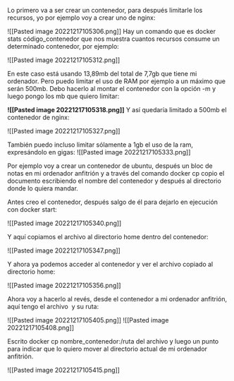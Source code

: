 Lo primero va a ser crear un contenedor, para después limitarle los recursos, yo por ejemplo voy a crear uno de nginx:

![[Pasted image 20221217105306.png]]
Hay un comando que es docker stats código_contenedor que nos muestra cuantos recursos consume un determinado contenedor, por ejemplo:

![[Pasted image 20221217105312.png]]

En este caso está usando 13,89mb del total de 7,7gb que tiene mi ordenador. Pero puedo limitar el uso de RAM por ejemplo a un máximo que serán 500mb. Debo hacerlo al montar el contenedor con la opción -m y luego pongo los mb que quiero limitar:

**![[Pasted image 20221217105318.png]]**
Y así quedaría limitado a 500mb el contenedor de nginx:

![[Pasted image 20221217105327.png]]

También puedo incluso limitar sólamente a 1gb el uso de la ram, expresándolo en gigas:
![[Pasted image 20221217105333.png]]

Por ejemplo voy a crear un contenedor de ubuntu, después un bloc de notas en mi ordenador anfitrión y a través del comando docker cp copio el documento escribiendo el nombre del contenedor y después al directorio donde lo quiera mandar.

Antes creo el contenedor, después salgo de él para dejarlo en ejecución con docker start:

![[Pasted image 20221217105340.png]]

Y aquí copiamos el archivo al directorio home dentro del contenedor:

![[Pasted image 20221217105347.png]]

Y ahora ya podemos acceder al contenedor y ver el archivo copiado al directorio home:

![[Pasted image 20221217105356.png]]

Ahora voy a hacerlo al revés, desde el contenedor a mi ordenador anfitrión, aquí tengo el archivo  y su ruta:

![[Pasted image 20221217105405.png]]
![[Pasted image 20221217105408.png]]

Escrito docker cp nombre_contenedor:/ruta del archivo y luego un punto para indicar que lo quiero mover al directorio actual de mi ordenador anfitrión.

![[Pasted image 20221217105415.png]]




